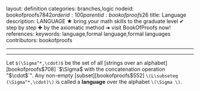 layout: definition
categories: branches,logic
nodeid: bookofproofs$7842
orderid: 100
parentid: bookofproofs$26
title: Language
description: LANGUAGE ★ bring your math skills to the graduate level ✔ step by step ✚ by the axiomatic method ➜ visit BookOfProofs now!
references: 
keywords: language,formal language,formal languages
contributors: bookofproofs

---


---

Let `$(\Sigma^*,\cdot)$` be the set of all [strings over an alphabet][bookofproofs$708] `$\Sigma$` with the concatenation operation "`$\cdot$`". Any non-empty [subset][bookofproofs$552] `\(L\subseteq (\Sigma^*,\cdot)\)` is called a **language** over the alphabet `\(\Sigma \)`.
